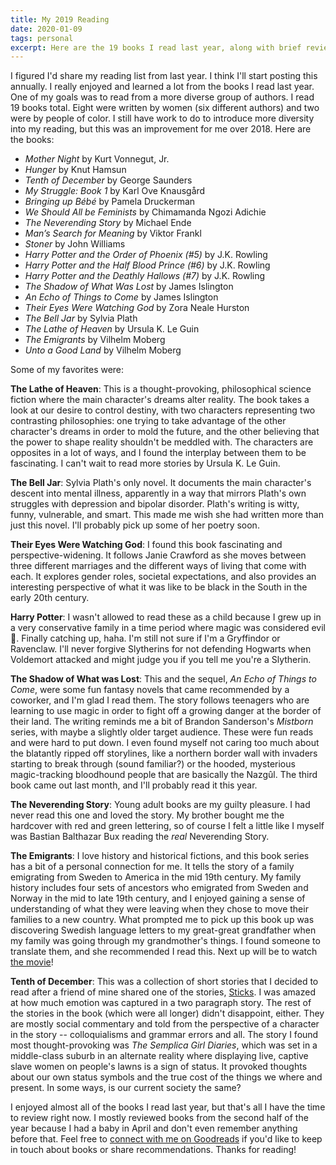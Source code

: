 ```yaml
---
title: My 2019 Reading
date: 2020-01-09
tags: personal
excerpt: Here are the 19 books I read last year, along with brief reviews of some of my favorites.
---
```


I figured I'd share my reading list from last year. I think I'll start posting
this annually. I really enjoyed and learned a lot from the books I read last
year. One of my goals was to read from a more diverse group of authors. I read
19 books total. Eight were written by women (six different authors) and two
were by people of color. I still have work to do to introduce more diversity
into my reading, but this was an improvement for me over 2018. Here are the
books:

- _Mother Night_ by Kurt Vonnegut, Jr.
- _Hunger_ by Knut Hamsun
- _Tenth of December_ by George Saunders
- _My Struggle: Book 1_ by Karl Ove Knausgård
- _Bringing up Bébé_ by Pamela Druckerman
- _We Should All be Feminists_ by Chimamanda Ngozi Adichie
- _The Neverending Story_ by Michael Ende
- _Man’s Search for Meaning_ by Viktor Frankl
- _Stoner_ by John Williams
- _Harry Potter and the Order of Phoenix (#5)_ by J.K. Rowling
- _Harry Potter and the Half Blood Prince (#6)_ by J.K. Rowling
- _Harry Potter and the Deathly Hallows (#7)_ by J.K. Rowling
- _The Shadow of What Was Lost_ by James Islington
- _An Echo of Things to Come_ by James Islington
- _Their Eyes Were Watching God_ by Zora Neale Hurston
- _The Bell Jar_ by Sylvia Plath
- _The Lathe of Heaven_ by Ursula K. Le Guin
- _The Emigrants_ by Vilhelm Moberg
- _Unto a Good Land_ by Vilhelm Moberg

Some of my favorites were:

**The Lathe of Heaven**: This is a thought-provoking, philosophical science
fiction where the main character's dreams alter reality. The book takes a look
at our desire to control destiny, with two characters representing two
contrasting philosophies: one trying to take advantage of the other character's
dreams in order to mold the future, and the other believing that the power to
shape reality shouldn't be meddled with. The characters are opposites in a lot
of ways, and I found the interplay between them to be fascinating. I can't wait
to read more stories by Ursula K. Le Guin.

**The Bell Jar**: Sylvia Plath's only novel. It documents the main character's
descent into mental illness, apparently in a way that mirrors Plath's own
struggles with depression and bipolar disorder. Plath's writing is witty,
funny, vulnerable, and smart. This made me wish she had written more than just
this novel. I'll probably pick up some of her poetry soon.

**Their Eyes Were Watching God**: I found this book fascinating and
perspective-widening. It follows Janie Crawford as she moves between three
different marriages and the different ways of living that come with each. It
explores gender roles, societal expectations, and also provides an interesting
perspective of what it was like to be black in the South in the early 20th
century.

**Harry Potter**: I wasn't allowed to read these as a child because I grew up
in a very conservative family in a time period where magic was considered evil
👹. Finally catching up, haha. I'm still not sure if I'm a Gryffindor or
Ravenclaw. I'll never forgive Slytherins for not defending Hogwarts when
Voldemort attacked and might judge you if you tell me you're a Slytherin.

**The Shadow of What was Lost**: This and the sequel, _An Echo of Things to
Come_, were some fun fantasy novels that came recommended by a coworker, and I'm
glad I read them. The story follows teenagers who are learning to use magic in
order to fight off a growing danger at the border of their land. The writing
reminds me a bit of Brandon Sanderson's _Mistborn_ series, with maybe a slightly
older target audience. These were fun reads and were hard to put down. I even
found myself not caring too much about the blatantly ripped off storylines, like
a northern border wall with invaders starting to break through (sound familiar?)
or the hooded, mysterious magic-tracking bloodhound people that are basically
the Nazgûl. The third book came out last month, and I'll probably read it this
year.

**The Neverending Story**: Young adult books are my guilty pleasure. I had
never read this one and loved the story. My brother bought me the hardcover
with red and green lettering, so of course I felt a little like I myself was
Bastian Balthazar Bux reading the _real_ Neverending Story.

**The Emigrants**: I love history and historical fictions, and this book series
has a bit of a personal connection for me. It tells the story of a family
emigrating from Sweden to America in the mid 19th century. My family history
includes four sets of ancestors who emigrated from Sweden and Norway in the mid
to late 19th century, and I enjoyed gaining a sense of understanding of what
they were leaving when they chose to move their families to a new country. What
prompted me to pick up this book up was discovering Swedish language letters to
my great-great grandfather when my family was going through my grandmother's
things. I found someone to translate them, and she recommended I read this.
Next up will be to watch [the
movie](https://www.imdb.com/title/tt0067919/?ref_=nv_sr_srsg_0)!

**Tenth of December**: This was a collection of short stories that I decided to
read after a friend of mine shared one of the stories,
[Sticks](http://www.unm.edu/~gmartin/535/Sticks.htm). I was amazed at how much
emotion was captured in a two paragraph story. The rest of the stories in the
book (which were all longer) didn't disappoint, either. They are mostly social
commentary and told from the perspective of a character in the story --
colloquialisms and grammar errors and all. The story I found most
thought-provoking was _The Semplica Girl Diaries_, which was set in a
middle-class suburb in an alternate reality where displaying live, captive
slave women on people's lawns is a sign of status. It provoked thoughts about
our own status symbols and the true cost of the things we where and present. In
some ways, is our current society the same?

I enjoyed almost all of the books I read last year, but that's all I have the
time to review right now. I mostly reviewed books from the second half of the
year because I had a baby in April and don't even remember anything before
that. Feel free to [connect with me on
Goodreads](https://www.goodreads.com/user/show/25084336-stephen) if you'd like
to keep in touch about books or share recommendations. Thanks for reading!
